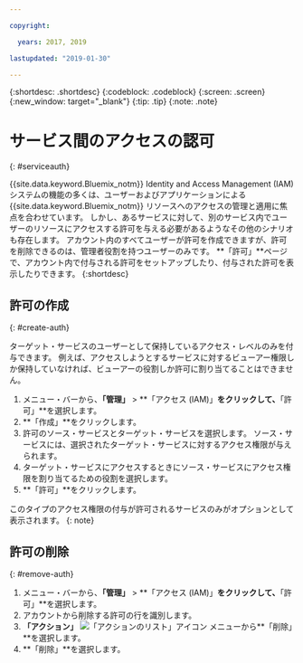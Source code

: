 ```yaml
---

copyright:

  years: 2017, 2019

lastupdated: "2019-01-30"

---
```


{:shortdesc: .shortdesc}
{:codeblock: .codeblock}
{:screen: .screen}
{:new_window: target="_blank"}
{:tip: .tip}
{:note: .note}


# サービス間のアクセスの認可
{: #serviceauth}

{{site.data.keyword.Bluemix_notm}} Identity and Access Management (IAM) システムの機能の多くは、ユーザーおよびアプリケーションによる {{site.data.keyword.Bluemix_notm}} リソースへのアクセスの管理と適用に焦点を合わせています。 しかし、あるサービスに対して、別のサービス内でユーザーのリソースにアクセスする許可を与える必要があるようなその他のシナリオも存在します。 アカウント内のすべてユーザーが許可を作成できますが、許可を削除できるのは、管理者役割を持つユーザーのみです。 **「許可」**ページで、アカウント内で付与される許可をセットアップしたり、付与された許可を表示したりできます。 
{:shortdesc}

## 許可の作成
{: #create-auth}

ターゲット・サービスのユーザーとして保持しているアクセス・レベルのみを付与できます。 例えば、アクセスしようとするサービスに対するビューアー権限しか保持していなければ、ビューアーの役割しか許可に割り当てることはできません。

1. メニュー・バーから、**「管理」** &gt; **「アクセス (IAM)」**をクリックして、**「許可」**を選択します。 
2. **「作成」**をクリックします。
3. 許可のソース・サービスとターゲット・サービスを選択します。 ソース・サービスには、選択されたターゲット・サービスに対するアクセス権限が与えられます。
4. ターゲット・サービスにアクセスするときにソース・サービスにアクセス権限を割り当てるための役割を選択します。
5. **「許可」**をクリックします。

このタイプのアクセス権限の付与が許可されるサービスのみがオプションとして表示されます。
{: note}

## 許可の削除
{: #remove-auth}

1. メニュー・バーから、**「管理」** &gt; **「アクセス (IAM)」**をクリックして、**「許可」**を選択します。 
2. アカウントから削除する許可の行を識別します。
3. **「アクション」** ![「アクションのリスト」アイコン](../icons/action-menu-icon.svg) メニューから**「削除」**を選択します。
5. **「削除」**を選択します。
